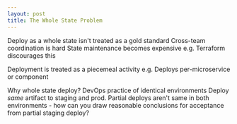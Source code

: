 ```yaml
---
layout: post
title: The Whole State Problem
---
```


Deploy as a whole state isn't treated as a gold standard
Cross-team coordination is hard
State maintenance becomes expensive
e.g. Terraform discourages this

Deployment is treated as a piecemeal activity
e.g. Deploys per-microservice or component

Why whole state deploy?
DevOps practice of identical environments
Deploy _same_ artifact to staging and prod.
Partial deploys aren't same in both environments -
how can you draw reasonable conclusions for acceptance
from partial staging deploy?
